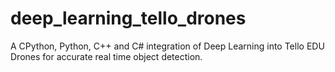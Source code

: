 # deep_learning_tello_drones
A CPython, Python, C++ and C# integration of Deep Learning into Tello EDU Drones for accurate real time object detection. 

